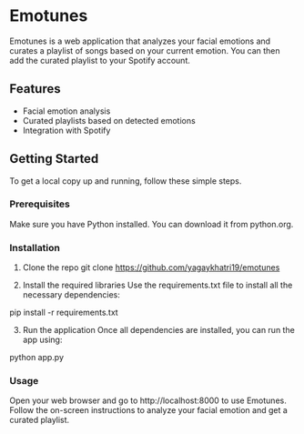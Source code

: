 # Emotunes
Emotunes is a web application that analyzes your facial emotions and curates a playlist of songs based on your current emotion. You can then add the curated playlist to your Spotify account.

## Features
- Facial emotion analysis
- Curated playlists based on detected emotions
- Integration with Spotify

## Getting Started
To get a local copy up and running, follow these simple steps.

### Prerequisites
Make sure you have Python installed. You can download it from python.org.

### Installation
1. Clone the repo
git clone https://github.com/yagaykhatri19/emotunes

2. Install the required libraries
Use the requirements.txt file to install all the necessary dependencies:

pip install -r requirements.txt

3. Run the application
Once all dependencies are installed, you can run the app using:

python app.py

### Usage
Open your web browser and go to http://localhost:8000 to use Emotunes. Follow the on-screen instructions to analyze your facial emotion and get a curated playlist.